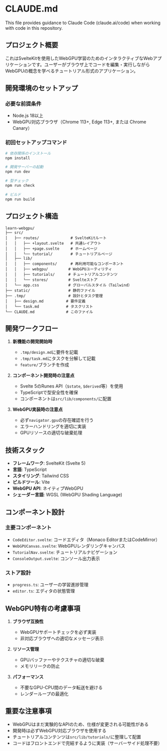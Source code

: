 # CLAUDE.md

This file provides guidance to Claude Code (claude.ai/code) when working with code in this repository.

## プロジェクト概要

これはSvelteKitを使用したWebGPU学習のためのインタラクティブなWebアプリケーションです。ユーザーがブラウザ上でコードを編集・実行しながらWebGPUの概念を学べるチュートリアル形式のアプリケーション。

## 開発環境のセットアップ

### 必要な前提条件
- Node.js 18以上
- WebGPU対応ブラウザ（Chrome 113+, Edge 113+, または Chrome Canary）

### 初回セットアップコマンド
```bash
# 依存関係のインストール
npm install

# 開発サーバーの起動
npm run dev

# 型チェック
npm run check

# ビルド
npm run build
```

## プロジェクト構造

```
learn-webgpu/
├── src/
│   ├── routes/              # SvelteKitルート
│   │   ├── +layout.svelte   # 共通レイアウト
│   │   ├── +page.svelte     # ホームページ
│   │   └── tutorial/        # チュートリアルページ
│   ├── lib/
│   │   ├── components/      # 再利用可能なコンポーネント
│   │   ├── webgpu/         # WebGPUユーティリティ
│   │   ├── tutorials/      # チュートリアルコンテンツ
│   │   └── stores/         # Svelteストア
│   └── app.css             # グローバルスタイル（Tailwind）
├── static/                 # 静的ファイル
├── .tmp/                   # 設計とタスク管理
│   ├── design.md          # 要件定義
│   └── task.md            # タスクリスト
└── CLAUDE.md              # このファイル
```

## 開発ワークフロー

1. **新機能の開発開始時**
   - `.tmp/design.md`に要件を記載
   - `.tmp/task.md`にタスクを分解して記載
   - `feature/`ブランチを作成

2. **コンポーネント開発時の注意点**
   - Svelte 5のRunes API（`$state`, `$derived`等）を使用
   - TypeScriptで型安全性を確保
   - コンポーネントは`src/lib/components/`に配置

3. **WebGPU実装時の注意点**
   - 必ず`navigator.gpu`の存在確認を行う
   - エラーハンドリングを適切に実装
   - GPUリソースの適切な破棄処理

## 技術スタック

- **フレームワーク**: SvelteKit (Svelte 5)
- **言語**: TypeScript
- **スタイリング**: Tailwind CSS
- **ビルドツール**: Vite
- **WebGPU API**: ネイティブWebGPU
- **シェーダー言語**: WGSL (WebGPU Shading Language)

## コンポーネント設計

### 主要コンポーネント
- `CodeEditor.svelte`: コードエディタ（Monaco EditorまたはCodeMirror）
- `WebGPUCanvas.svelte`: WebGPUレンダリングキャンバス
- `TutorialNav.svelte`: チュートリアルナビゲーション
- `ConsoleOutput.svelte`: コンソール出力表示

### ストア設計
- `progress.ts`: ユーザーの学習進捗管理
- `editor.ts`: エディタの状態管理

## WebGPU特有の考慮事項

1. **ブラウザ互換性**
   - WebGPUサポートチェックを必ず実装
   - 非対応ブラウザへの適切なメッセージ表示

2. **リソース管理**
   - GPUバッファーやテクスチャの適切な破棄
   - メモリリークの防止

3. **パフォーマンス**
   - 不要なGPU-CPU間のデータ転送を避ける
   - レンダーループの最適化

## 重要な注意事項

- WebGPUはまだ実験的なAPIのため、仕様が変更される可能性がある
- 開発時は必ずWebGPU対応ブラウザを使用する
- チュートリアルコンテンツは`src/lib/tutorials/`に整理して配置
- コードはフロントエンドで完結するように実装（サーバーサイド処理不要）